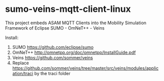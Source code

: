# sumo-veins-mqtt-client-linux
This project embeds ASAM MQTT Clients into the Mobility Simulation Framework of Eclipse SUMO - OmNeT++ - Veins

Install:
1. SUMO https://github.com/eclipse/sumo
2. OmNeT++ http://omnetpp.org/doc/omnetpp/InstallGuide.pdf
3. Veins https://github.com/sommer/veins
4. Replace https://github.com/sommer/veins/tree/master/src/veins/modules/application/traci by the traci folder
